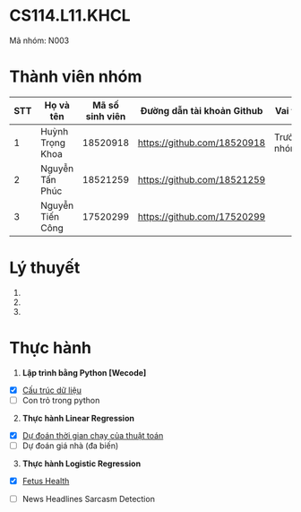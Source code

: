 # CS114.L11.KHCL
Mã nhóm: N003

# Thành viên nhóm
| STT | Họ và tên | Mã số sinh viên| Đường dẫn tài khoản Github | Vai trò |
|-----|--------------|-----------| ------ | ------ |
|1| Huỳnh Trọng Khoa | 18520918 | https://github.com/18520918 | Trưởng nhóm |
|2| Nguyễn Tấn Phúc | 18521259 | https://github.com/18521259 | |
|3| Nguyễn Tiến Công | 17520299 | https://github.com/17520299 | |

# Lý thuyết
1.
2.
3.
# Thực hành
1. **Lập trình bằng Python [Wecode]**
- [x] [Cấu trúc dữ liệu](https://github.com/18520918/CS114.L11.KHCL/blob/master/Assignment%201/Assignment__1.ipynb) 
- [ ] Con trỏ trong python
2. **Thực hành Linear Regression**
- [x] [Dự đoán thời gian chạy của thuật toán](https://github.com/18520918/CS114.L11.KHCL/blob/master/Assignment%203/LinearRegression.ipynb) 
- [ ] Dự đoán giá nhà (đa biến)
3. **Thực hành Logistic Regression**
- [x] [Fetus Health](https://github.com/18520918/CS114.L11.KHCL/blob/master/Assignment%204/LogisticRegression.ipynb)
- [ ] News Headlines Sarcasm Detection


